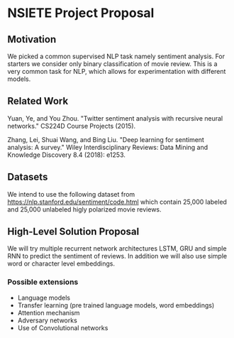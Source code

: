 # NSIETE Project Proposal

## Motivation

We picked a common supervised NLP task namely sentiment analysis. For starters we consider only binary classification of movie review. This is a very common task for NLP, which allows for experimentation with different models.

## Related Work

Yuan, Ye, and You Zhou. "Twitter sentiment analysis with recursive neural networks." CS224D Course Projects (2015).

Zhang, Lei, Shuai Wang, and Bing Liu. "Deep learning for sentiment analysis: A survey." Wiley Interdisciplinary Reviews: Data Mining and Knowledge Discovery 8.4 (2018): e1253.

## Datasets

We intend to use the following dataset from https://nlp.stanford.edu/sentiment/code.html which contain 25,000 labeled and 25,000 unlabeled higly polarized movie reviews.

## High-Level Solution Proposal

We will try multiple recurrent network architectures LSTM, GRU and simple RNN to predict the sentiment of reviews. In addition we will also use simple word or character level embeddings.

### Possible extensions
- Language models
- Transfer learning (pre trained language models, word embeddings)
- Attention mechanism
- Adversary networks
- Use of Convolutional networks
